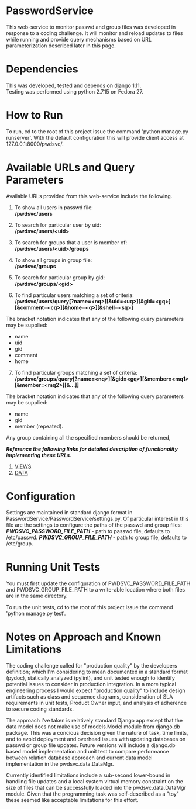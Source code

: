 # PasswordService
This web-service to monitor passwd and group files was developed in response to a coding challenge.
It will monitor and reload updates to files while running and provide query mechanisms based on URL parameterization described later in this page.

# Dependencies
This was developed, tested and depends on django 1.11.  
Testing was performed using python 2.7.15 on Fedora 27.

# How to Run
To run, cd to the root of this project issue the command 'python manage.py runserver'.
With the default configuration this will provide client access at 127.0.0.1:8000/pwdsvc/.

# Available URLs and Query Parameters
Available URLs provided from this web-service include the following.

1. To show all users in passwd file:  
**/pwdsvc/users**  

2. To search for particular user by uid:  
**/pwdsvc/users/&lt;uid&gt;**  

3. To search for groups that a user is member of:  
**/pwdsvc/users/&lt;uid&gt;/groups**  

4. To show all groups in group file:  
**/pwdsvc/groups**  

5. To search for particular group by gid:  
**/pwdsvc/groups/&lt;gid&gt;**  

6. To find particular users matching a set of criteria:  
**/pwdsvc/users/query[?name=&lt;nq>][&amp;uid=&lt;uq&gt;][&amp;gid=&lt;gq&gt;][&amp;comment=&lt;cq&gt;][&amp;home=&lt;q&gt;][&shell=&lt;sq&gt;]**  

  The bracket notation indicates that any of the following query parameters may be supplied:  
   
   - name
   - uid
   - gid
   - comment
   - home  

7. To find particular groups matching a set of criteria:  
**/pwdsvc/groups/query[?name=&lt;nq&gt;][&gid=&lt;gq&gt;][&member=&lt;mq1&gt;[&member=&lt;mq2&gt;][&...]]**  
  
  The bracket notation indicates that any of the following query parameters may be supplied:
  
   - name
   - gid
   - member (repeated).  

  Any group containing all the specified members should be returned,  

__*Reference the following links for detailed description of functionality implementing these URLs.*__  
1. [VIEWS](VIEWS.md)  
2. [DATA](DATA.md)
  
# Configuration
Settings are maintained in standard django format in PasswordService/PasswordService/settings.py.
Of particular interest in this file are the settings to configure the paths of the passwd and group files:   __*PWDSVC_PASSWORD_FILE_PATH*__ - path to passwd file, defaults to /etc/passwd.
__*PWDSVC_GROUP_FILE_PATH*__ - path to group file, defaults to /etc/group.

# Running Unit Tests
You must first update the configuration of PWDSVC_PASSWORD_FILE_PATH and PWDSVC_GROUP_FILE_PATH to a write-able location where both files are in the same directory.

To run the unit tests, cd to the root of this project issue the command 'python manage.py test'.

# Notes on Approach and Known Limitations
The coding challenge called for "production quality" by the developers definition; which I'm considering to mean documented in a standard format (pydoc), statically analyzed (pylint), and unit tested enough to identify potential issues to consider in production integration.  In a more typical engineering process I would expect "production quality" to include design artifacts such as class and sequence diagrams, consideration of SLA requirements in unit tests, Product Owner input, and analysis of adherence to secure coding standards.

The approach I've taken is relatively standard Django app except that the data model does not make use of models.Model module from django.db package.  This was a concious decision given the nature of task, time limits, and to avoid deployment and overhead issues with updating databases on passwd or group file updates.  Future versions will include a django.db based model implementation and unit test to compare performance between relation database approach and current data model implementation in the pwdsvc.data.DataMgr.

Currently identified limitations include a sub-second lower-bound in handling file updates and a local system virtual memory constraint on the size of files that can be successfully loaded into the pwdsvc.data.DataMgr module.  Given that the programming task was self-described as a "toy" these seemed like acceptable limitations for this effort.
